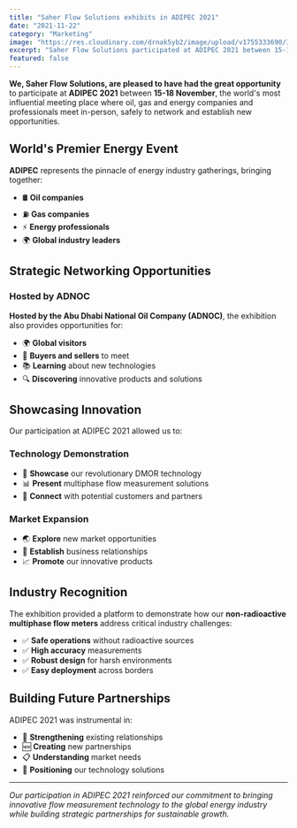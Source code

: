```yaml
---
title: "Saher Flow Solutions exhibits in ADIPEC 2021"
date: "2021-11-22"
category: "Marketing"
image: "https://res.cloudinary.com/drnak5yb2/image/upload/v1755333690/IMG-1862-1024x768_edrror.jpg"
excerpt: "Saher Flow Solutions participated at ADIPEC 2021 between 15-18 November, the world's most influential meeting place for oil, gas and energy companies and professionals."
featured: false
---
```



**We, Saher Flow Solutions, are pleased to have had the great opportunity** to participate at **ADIPEC 2021** between **15-18 November**, the world's most influential meeting place where oil, gas and energy companies and professionals meet in-person, safely to network and establish new opportunities.

## World's Premier Energy Event

**ADIPEC** represents the pinnacle of energy industry gatherings, bringing together:

- 🛢️ **Oil companies**
- ⛽ **Gas companies**
- ⚡ **Energy professionals**
- 🌍 **Global industry leaders**

## Strategic Networking Opportunities

### Hosted by ADNOC
**Hosted by the Abu Dhabi National Oil Company (ADNOC)**, the exhibition also provides opportunities for:

- 🌍 **Global visitors**
- 🛒 **Buyers and sellers** to meet
- 📚 **Learning** about new technologies
- 🔍 **Discovering** innovative products and solutions

## Showcasing Innovation

Our participation at ADIPEC 2021 allowed us to:

### Technology Demonstration
- 🔬 **Showcase** our revolutionary DMOR technology
- 📊 **Present** multiphase flow measurement solutions
- 🤝 **Connect** with potential customers and partners

### Market Expansion
- 🌏 **Explore** new market opportunities
- 💼 **Establish** business relationships
- 📈 **Promote** our innovative products

## Industry Recognition

The exhibition provided a platform to demonstrate how our **non-radioactive multiphase flow meters** address critical industry challenges:

- ✅ **Safe operations** without radioactive sources
- ✅ **High accuracy** measurements
- ✅ **Robust design** for harsh environments
- ✅ **Easy deployment** across borders

## Building Future Partnerships

ADIPEC 2021 was instrumental in:

- 🤝 **Strengthening** existing relationships
- 🆕 **Creating** new partnerships
- 📋 **Understanding** market needs
- 🎯 **Positioning** our technology solutions

---

*Our participation in ADIPEC 2021 reinforced our commitment to bringing innovative flow measurement technology to the global energy industry while building strategic partnerships for sustainable growth.*